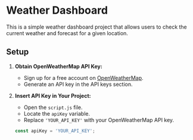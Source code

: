 # Weather Dashboard

This is a simple weather dashboard project that allows users to check the current weather and forecast for a given location.

## Setup

1. **Obtain OpenWeatherMap API Key:**
   - Sign up for a free account on [OpenWeatherMap](https://openweathermap.org/).
   - Generate an API key in the API keys section.

2. **Insert API Key in Your Project:**
   - Open the `script.js` file.
   - Locate the `apiKey` variable.
   - Replace `'YOUR_API_KEY'` with your OpenWeatherMap API key.

   ```javascript
   const apiKey = 'YOUR_API_KEY';
